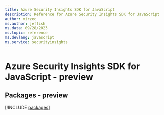 ```yaml
---
title: Azure Security Insights SDK for JavaScript
description: Reference for Azure Security Insights SDK for JavaScript
author: xirzec
ms.author: jeffish
ms.data: 09/28/2023
ms.topic: reference
ms.devlang: javascript
ms.service: securityinsights
---
```

# Azure Security Insights SDK for JavaScript - preview
## Packages - preview
[!INCLUDE [packages](security-insights-index.md)]
